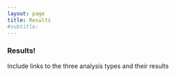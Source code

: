 ```yaml
---
layout: page
title: Results
#subtitle: 
---
```


### Results!

Include links to the three analysis types and their results